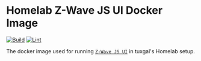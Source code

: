 # Homelab Z-Wave JS UI Docker Image

[![Build](https://github.com/tuxgalhomelab/docker-image-zwave-js-ui/actions/workflows/build.yml/badge.svg)](https://github.com/tuxgalhomelab/docker-image-zwave-js-ui/actions/workflows/build.yml) [![Lint](https://github.com/tuxgalhomelab/docker-image-zwave-js-ui/actions/workflows/lint.yml/badge.svg)](https://github.com/tuxgalhomelab/docker-image-zwave-js-ui/actions/workflows/lint.yml)

The docker image used for running [`Z-Wave JS UI`](https://github.com/zwave-js/zwave-js-ui) in tuxgal's Homelab setup.
